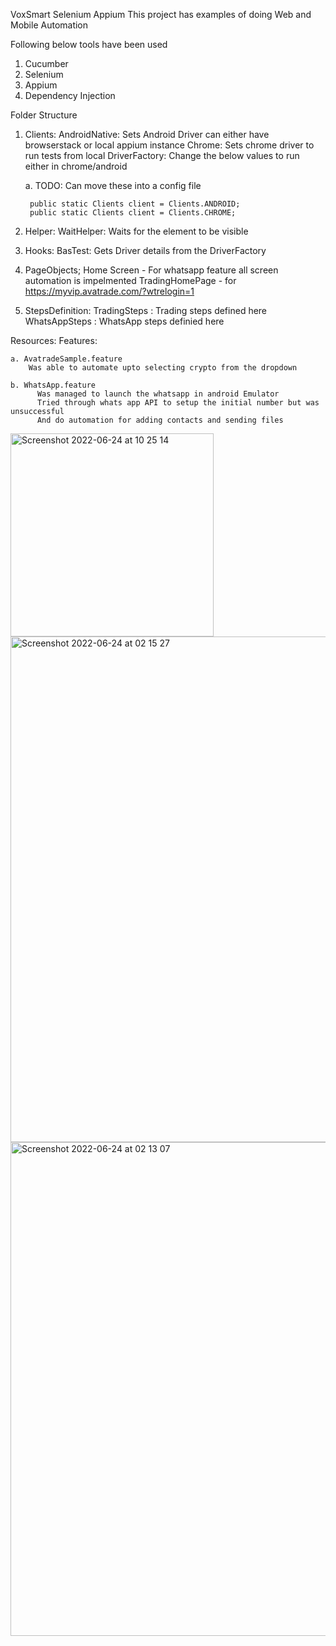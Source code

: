 VoxSmart Selenium Appium 
This project has examples of doing Web and Mobile Automation 

Following below tools have been used
  1. Cucumber
  2. Selenium
  3. Appium
  4. Dependency Injection

Folder Structure
  1. Clients:
      AndroidNative: Sets Android Driver can either have browserstack or local appium instance
      Chrome: Sets chrome driver to run tests from local
      DriverFactory: Change  the below values to run either in chrome/android
        
      a. TODO: Can move these into a config file 
          
          public static Clients client = Clients.ANDROID;
          public static Clients client = Clients.CHROME;
          
  2. Helper:
      WaitHelper: Waits for the element to be visible
  3. Hooks:
      BasTest: Gets Driver details from the DriverFactory
  4. PageObjects;
    Home Screen - For whatsapp feature all screen automation is impelmented
    TradingHomePage - for https://myvip.avatrade.com/?wtrelogin=1
  5. StepsDefinition:
    TradingSteps : Trading steps defined here  
    WhatsAppSteps : WhatsApp steps definied here 


Resources:
  Features:
    
    a. AvatradeSample.feature
        Was able to automate upto selecting crypto from the dropdown
      
    b. WhatsApp.feature
          Was managed to launch the whatsapp in android Emulator 
          Tried through whats app API to setup the initial number but was unsuccessful 
          And do automation for adding contacts and sending files 



      
      
<img width="325" alt="Screenshot 2022-06-24 at 10 25 14" src="https://user-images.githubusercontent.com/6851548/175511354-a49a2891-3aa7-4b90-8c2a-a5aa53523f08.png">
<img width="809" alt="Screenshot 2022-06-24 at 02 15 27" src="https://user-images.githubusercontent.com/6851548/175511358-e19322ee-891a-4597-9289-dcc859975c44.png">
<img width="790" alt="Screenshot 2022-06-24 at 02 13 07" src="https://user-images.githubusercontent.com/6851548/175511366-b4892ffd-bc2c-4f75-8d89-430bbc9bdc9c.png">
